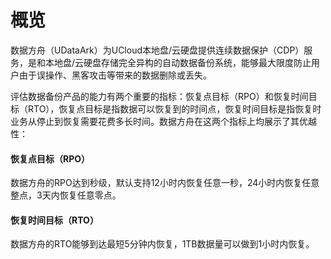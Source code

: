# 概览

数据方舟（UDataArk）为UCloud本地盘/云硬盘提供连续数据保护（CDP）服务，是和本地盘/云硬盘存储完全异构的自动数据备份系统，能够最大限度防止用户由于误操作、黑客攻击等带来的数据删除或丢失。

评估数据备份产品的能力有两个重要的指标：恢复点目标（RPO）和恢复时间目标（RTO），恢复点目标是指数据可以恢复到的时间点，恢复时间目标是指恢复时业务从停止到恢复需要花费多长时间。数据方舟在这两个指标上均展示了其优越性：

#### 恢复点目标（RPO）

数据方舟的RPO达到秒级，默认支持12小时内恢复任意一秒，24小时内恢复任意整点，3天内恢复任意零点。

#### 恢复时间目标（RTO）

数据方舟的RTO能够到达最短5分钟内恢复，1TB数据量可以做到1小时内恢复。
